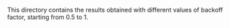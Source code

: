 This directory contains the results obtained with different values of backoff factor, starting from 0.5 to 1.

